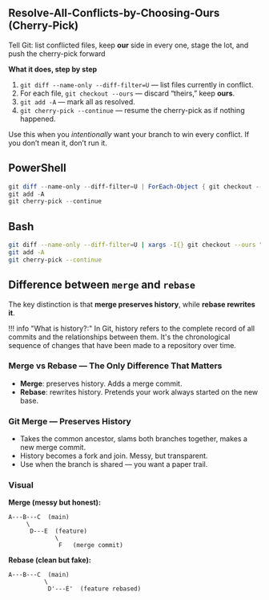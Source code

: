 
## Resolve-All-Conflicts-by-Choosing-Ours (Cherry-Pick)

Tell Git: list conflicted files, keep **our** side in every one, stage the lot, and push the cherry-pick forward

**What it does, step by step**

1. `git diff --name-only --diff-filter=U` — list files currently in conflict.
2. For each file, `git checkout --ours` — discard “theirs,” keep **ours**.
3. `git add -A` — mark all as resolved.
4. `git cherry-pick --continue` — resume the cherry-pick as if nothing happened.

Use this when you *intentionally* want your branch to win every conflict. If you don’t mean it, don’t run it.

## PowerShell

```powershell
git diff --name-only --diff-filter=U | ForEach-Object { git checkout --ours $_ }
git add -A
git cherry-pick --continue
```

## Bash

```bash
git diff --name-only --diff-filter=U | xargs -I{} git checkout --ours "{}"
git add -A
git cherry-pick --continue
```

## Difference between `merge` and `rebase`

The key distinction is that **merge preserves history**, while **rebase rewrites it**.


!!! info "What is history?:"
    In Git, history refers to the complete record of all commits and the relationships between them. It's the chronological sequence of changes that have been made to a repository over time.

### Merge vs Rebase — The Only Difference That Matters

* **Merge**: preserves history. Adds a merge commit.
* **Rebase**: rewrites history. Pretends your work always started on the new base.
### Git Merge — Preserves History

* Takes the common ancestor, slams both branches together, makes a new merge commit.
* History becomes a fork and join. Messy, but transparent.
* Use when the branch is shared — you want a paper trail.

### Visual

**Merge (messy but honest):**

```
A---B---C  (main)
     \
      D---E  (feature)
             \
              F   (merge commit)
```

**Rebase (clean but fake):**

```
A---B---C  (main)
          \
           D'---E'  (feature rebased)
```
